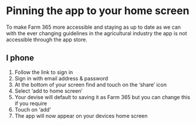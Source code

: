 # Pinning the app to your home screen 


To make Farm 365 more accessible and staying as up to date as we can with the ever changing guidelines in the agricultural  industry the app is not accessible through the app store. 
 
## I phone 
1. Follow the link to sign in
2. Sign in with email address & password  
3. At the bottom of your screen find and touch on the ‘share’ icon
4. Select ‘add to home screen’ 
5. Your devise will default to saving it as Farm 365 but you can change this if you require
6. Touch on ‘add’
7. The app will now appear on your devices home screen 
